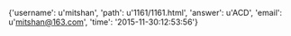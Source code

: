 {'username': u'mitshan', 'path': u'1161/1161.html', 'answer': u'ACD', 'email': u'mitshan@163.com', 'time': '2015-11-30:12:53:56'}